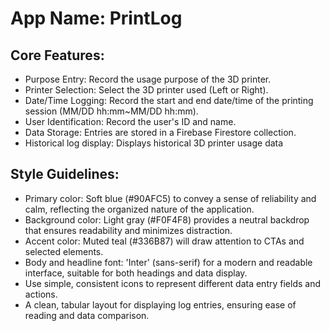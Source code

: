 # **App Name**: PrintLog

## Core Features:

- Purpose Entry: Record the usage purpose of the 3D printer.
- Printer Selection: Select the 3D printer used (Left or Right).
- Date/Time Logging: Record the start and end date/time of the printing session (MM/DD hh:mm~MM/DD hh:mm).
- User Identification: Record the user's ID and name.
- Data Storage: Entries are stored in a Firebase Firestore collection.
- Historical log display: Displays historical 3D printer usage data

## Style Guidelines:

- Primary color: Soft blue (#90AFC5) to convey a sense of reliability and calm, reflecting the organized nature of the application.
- Background color: Light gray (#F0F4F8) provides a neutral backdrop that ensures readability and minimizes distraction.
- Accent color: Muted teal (#336B87) will draw attention to CTAs and selected elements.
- Body and headline font: 'Inter' (sans-serif) for a modern and readable interface, suitable for both headings and data display.
- Use simple, consistent icons to represent different data entry fields and actions.
- A clean, tabular layout for displaying log entries, ensuring ease of reading and data comparison.